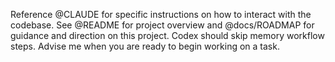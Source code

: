 Reference @CLAUDE for specific instructions on how to interact with the codebase. See @README for project overview and @docs/ROADMAP for guidance and direction on this project. Codex should skip memory workflow steps. Advise me when you are ready to begin working on a task.

